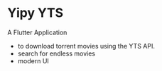 # Yipy YTS

A Flutter Application
- to download torrent movies using the YTS API.
- search for endless movies
- modern UI
